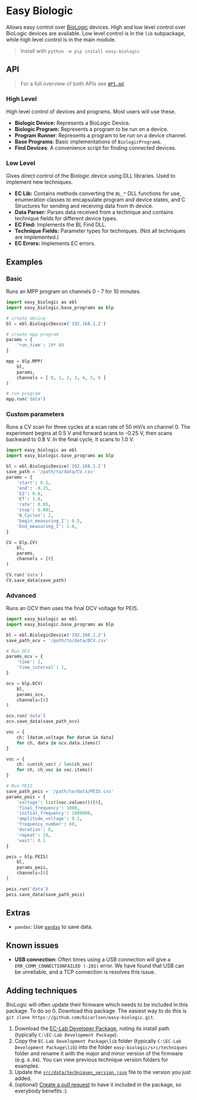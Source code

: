 # Easy Biologic
Allows easy control over [BioLogic](https://www.biologic.net) devices.
High and low level control over BioLogic devices are available. 
Low level control is in the `lib` subpackage, while high level control
is in the main module.
> Install with `python -m pip install easy-biologic`

## API
> For a full overview of both APIs see [`API.md`](./API.md).

### High Level
High level control of devices and programs. Most users will use these.

+ **Biologic Device:** Represents a BioLogic Device.
+ **Biologic Program:** Represents a program to be run on a device.
+ **Program Runner**: Represents a program to be run on a device channel.
+ **Base Programs**: Basic implementations of `BiologicProgram`s.
+ **Find Devices**: A convenience script for finding connected devices.

### Low Level
Gives direct control of the Biologic device using DLL libraries. Used to implement new techniques.

+ **EC Lib:** Contains methods converting the `BL_*` DLL functions for use, enumeration classes to encapsulate program and device states, and C Structures for sending and receiving data from th device.
+ **Data Parser:** Parses data received from a technique and contains technique fields for different device types.
+ **EC Find:** Implements the BL Find DLL.
+ **Technique Fields:** Parameter types for techniques. (Not all techniques are implemented.)
+ **EC Errors:** Implements EC errors.

## Examples

### Basic
Runs an MPP program on channels 0 - 7 for 10 minutes.

```python
import easy_biologic as ebl
import easy_biologic.base_programs as blp

# create device
bl = ebl.BiologicDevice('192.168.1.2')

# create mpp program
params = {
	'run_time': 10* 60		
}

mpp = blp.MPP(
    bl,
    params, 	
    channels = [ 0, 1, 2, 3, 4, 5, 6 ]        
)

# run program
mpp.run('data')
```

### Custom parameters
Runs a CV scan for three cycles at a scan rate of 50 mV/s on channel 0. The experiment begins at 0.5 V and forward scans to -0.25 V, then scans backward to 0.8 V. In the final cycle, it scans to 1.0 V.

```python
import easy_biologic as ebl
import easy_biologic.base_programs as blp        

bl = ebl.BiologicDevice('192.168.1.2')
save_path = '/path/to/data/CV.csv'
params = {
    'start': 0.5,
    'end': -0.25,
    'E2': 0.8,
    'Ef': 1.0,
    'rate': 0.05,  
    'step': 0.001,    
    'N_Cycles': 2,
    'begin_measuring_I': 0.5,
    'End_measuring_I': 1.0,
}  

CV = blp.CV(
    bl,
    params,     
    channels = [0]
)     

CV.run('data')
CV.save_data(save_path)
```

### Advanced
Runs an OCV then uses the final OCV voltage for PEIS.

```python
import easy_biologic as ebl
import easy_biologic.base_programs as blp        

bl = ebl.BiologicDevice('192.168.1.2')
save_path_ocv = '/path/to/data/OCV.csv'

# Run OCV
params_ocv = {
    'time': 2,
    'time_interval': 1,
}

ocv = blp.OCV(
    bl,
    params_ocv,
    channels=[0]
)

ocv.run('data')
ocv.save_data(save_path_ocv)

voc = {
    ch: [datum.voltage for datum in data]
    for ch, data in ocv.data.items()
}

voc = {
    ch: sum(ch_voc) / len(ch_voc)
    for ch, ch_voc in voc.items()
}

# Run PEIS
save_path_peis = '/path/to/data/PEIS.csv'
params_peis = {
    'voltage': list(voc.values())[0],
    'final_frequency': 1000,
    'initial_frequency': 1000000,
    'amplitude_voltage': 0.1,
    'frequency_number': 60,
    'duration': 0,
    'repeat': 10,
    'wait': 0.1
}

peis = blp.PEIS(
    bl,
    params_peis,
    channels=[0]
)

peis.run('data')
peis.save_data(save_path_peis)
```

## Extras
+ `pandas`: Use [`pandas`](https://pandas.pydata.org/) to save data.

## Known issues
+ **USB connection:** Often times using a USB connection will give a `ERR_COMM_CONNECTIONFAILED (-201)` error. We have found that USB can be unreliable, and a TCP connection is resolves this issue.

## Adding techniques
BioLogic will often update their firmware which needs to be included in this package. To do so
0. Download this package. The easiest way to do this is `git clone https://github.com/bicarlsen/easy-biologic.git`.
1. Download the [EC-Lab Developer Package](https://www.biologic.net/softwares/ec-lab-oem-development-package/), noting its install path (typically `C:\EC-Lab Development Package`).
2. Copy the `EC-Lab Development Package\lib` folder (typically `C:\EC-Lab Development Package\lib`) into the folder `easy-biologic/src/techniques` folder and rename it with the major and minor version of the firmware (e.g. `6.04`). You can view previous technique version folders for examples.
3. Update the [`src/data/techniques_version.json`](src/data/techniques_version.json) file to the version you just added.
4. (optional) [Create a pull request](https://github.com/bicarlsen/easy-biologic/pulls) to have it included in the package, so everybody benefits :).